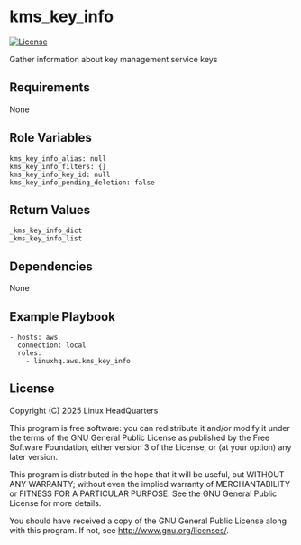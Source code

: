# kms\_key\_info

[![License](https://img.shields.io/badge/license-GPLv3-lightgreen)](https://www.gnu.org/licenses/gpl-3.0.en.html#license-text)

Gather information about key management service keys

## Requirements

None

## Role Variables

    kms_key_info_alias: null
    kms_key_info_filters: {}
    kms_key_info_key_id: null
    kms_key_info_pending_deletion: false

## Return Values

    _kms_key_info_dict
    _kms_key_info_list

## Dependencies

None

## Example Playbook

    - hosts: aws
      connection: local
      roles:
        - linuxhq.aws.kms_key_info

## License

Copyright (C) 2025 Linux HeadQuarters

This program is free software: you can redistribute it and/or modify
it under the terms of the GNU General Public License as published by
the Free Software Foundation, either version 3 of the License, or
(at your option) any later version.

This program is distributed in the hope that it will be useful,
but WITHOUT ANY WARRANTY; without even the implied warranty of
MERCHANTABILITY or FITNESS FOR A PARTICULAR PURPOSE. See the
GNU General Public License for more details.

You should have received a copy of the GNU General Public License
along with this program. If not, see <http://www.gnu.org/licenses/>.
